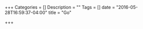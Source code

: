+++
Categories = []
Description = ""
Tags = []
date = "2016-05-28T16:59:37-04:00"
title = "Go"

+++

<object data="../../images/goBoard.svg" type="image/svg+xml" id="board" width="100%" height="100%"></object>
<script src="../../scripts/go.js" type="text/javascript"></script>